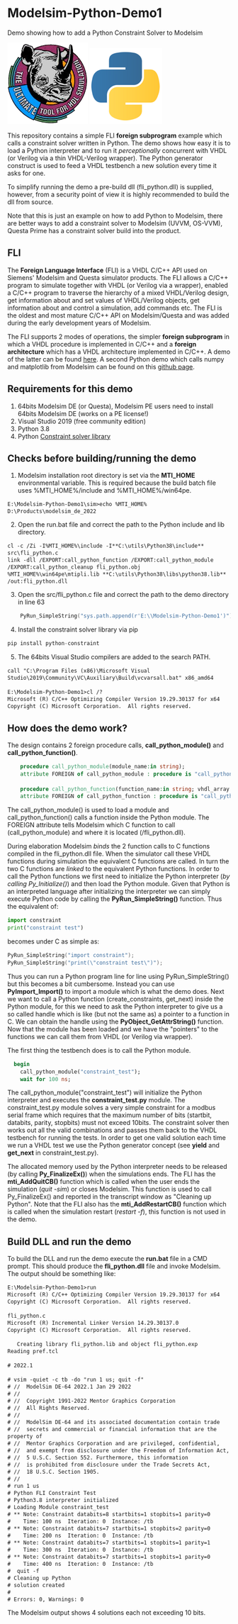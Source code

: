 # Modelsim-Python-Demo1

Demo showing how to add a Python Constraint Solver to Modelsim
 
 
 <img src="modeltech.png" alt="Old Modeltech logo"/>  <img src="python.png" alt="Python logo"/> 
 
This repository contains a simple FLI **foreign subprogram** example which calls a constraint solver written in Python. The demo shows how easy it is to load a Python interpreter and to run it *perceptionally* concurrent with VHDL (or Verilog via a thin VHDL-Verilog wrapper). The Python generator construct is used to feed a VHDL testbench a new solution every time it asks for one. 

To simplify running the demo a pre-build dll (fli_python.dll) is supplied, however, from a security point of view it is highly recommended to build the dll from source.

Note that this is just an example on how to add Python to Modelsim, there are better ways to add a constraint solver to Modelsim (UVVM, OS-VVM), Questa Prime has a constraint solver build into the product.

## FLI
The **Foreign Language Interface** (FLI) is a VHDL C/C++ API used on Siemens' Modelsim and Questa simulator products. The FLI allows a C/C++ program to simulate together with VHDL (or Verilog via a wrapper), enabled a C/C++ program to traverse the hierarchy of a mixed VHDL/Verilog design, get information about and set values of VHDL/Verilog objects, get information about and control a simulation, add commands etc. The FLI is the oldest and most mature C/C++ API on Modelsim/Questa and was added during the early development years of Modelsim.
 
The FLI supports 2 modes of operations, the simpler **foreign subprogram** in which a VHDL procedure is implemented in C/C++ and a **foreign architecture** which has a VHDL architecture implemented in C/C++. A demo of the latter can be found [here](https://github.com/htminuslab/Modelsim-Unicorn). A second Python demo which calls numpy and matplotlib from Modelsim can be found on this [github page](https://github.com/htminuslab/Modelsim-Python-Demo2).

 
## Requirements for this demo
1) 64bits Modelsim DE (or Questa), Modelsim PE users need to install 64bits Modelsim DE (works on a PE license!)
2) Visual Studio 2019 (free community edition)
3) Python 3.8
4) Python [Constraint solver library](https://github.com/python-constraint)

## Checks before building/running the demo
1) Modelsim installation root directory is set via the **MTI_HOME** environmental variable. This is required because the build batch file uses %MTI_HOME%/include and %MTI_HOME%/win64pe.

```
E:\Modelsim-Python-Demo1\sim>echo %MTI_HOME%
D:\Products\modelsim_de_2022
```

2) Open the run.bat file and correct the path to the Python include and lib directory.

```
cl -c /Zi -I%MTI_HOME%\include -I**C:\utils\Python38\include** src\fli_python.c
link -dll /EXPORT:call_python_function /EXPORT:call_python_module /EXPORT:call_python_cleanup fli_python.obj %MTI_HOME%\win64pe\mtipli.lib **C:\utils\Python38\libs\python38.lib** /out:fli_python.dll
```
  
3) Open the src/fli_python.c file and correct the path to the demo directory in line 63

```C
    PyRun_SimpleString("sys.path.append(r'E:\\Modelsim-Python-Demo1')"); // CHANGE ME!!
``` 

4) Install the constraint solver library via pip

```Python
pip install python-constraint
```

5) The 64bits Visual Studio compilers are added to the search PATH.

```
call "C:\Program Files (x86)\Microsoft Visual Studio\2019\Community\VC\Auxiliary\Build\vcvarsall.bat" x86_amd64

E:\Modelsim-Python-Demo1>cl /?
Microsoft (R) C/C++ Optimizing Compiler Version 19.29.30137 for x64
Copyright (C) Microsoft Corporation.  All rights reserved.
```
 
## How does the demo work?

The design contains 2 foreign procedure calls, **call_python_module()** and **call_python_function()**. 

```VHDL
    procedure call_python_module(module_name:in string);
    attribute FOREIGN of call_python_module : procedure is "call_python_module ./fli_python.dll";   
        
    procedure call_python_function(function_name:in string; vhdl_array:OUT intarray);
    attribute FOREIGN of call_python_function : procedure is "call_python_function ./fli_python.dll";   
```

The call_python_module() is used to load a module and call_python_function() calls a function inside the Python module. The FOREIGN attribute tells Modelsim which C function to call (call_python_module) and where it is located (/fli_python.dll). 

During elaboration Modelsim *binds* the 2 function calls to C functions compiled in the fli_python.dll file. When the simulator call these VHDL functions during simulation the equivalent C functions are called. In turn the two C functions are *linked* to the equivalent Python functions. In order to call the Python functions we first need to initialize the Python interpreter (*by calling Py_Initialize()*) and then load the Python module. Given that Python is an interpreted language after initializing the interpreter we can simply execute Python code by calling the **PyRun_SimpleString()** function. Thus the equivalent of:

```Python
import constraint
print("constraint test")
```

becomes under C as simple as:

```C
PyRun_SimpleString("import constraint");
PyRun_SimpleString("print(\"constraint test\")");
```

Thus you can run a Python program line for line using PyRun_SimpleString() but this becomes a bit cumbersome. Instead you can use **PyImport_Import()** to import a module which is what the demo does. Next we want to call a Python function (create_constraints, get_next) inside the Python module, for this we need to ask the Python interpreter to give us a so called handle which is like (but not the same as) a pointer to a function in C. We can obtain the handle using the **PyObject_GetAttrString()** function.  Now that the module has been loaded and we have the "pointers" to the functions we can call them from VHDL (or Verilog via wrapper).

The first thing the testbench does is to call the Python module. 

```VHDL
  begin
    call_python_module("constraint_test");  
    wait for 100 ns;
``` 
The call_python_module("constraint_test") will initialize the Python interpreter and executes the **constraint_test.py** module. The constraint_test.py module solves a very simple constraint for a modbus serial frame which requires that the maximum number of bits (startbit, databits, parity, stopbits) must not exceed 10bits. The constraint solver then works out all the valid combinations and passes them back to the VHDL testbench for running the tests. In order to get one valid solution each time we run a VHDL test we use the Python generator concept (see **yield** and **get_next** in constraint_test.py).
  
The allocated memory used by the Python interpreter needs to be released (by calling **Py_FinalizeEx()**) when the simulations ends. The FLI has the **mti_AddQuitCB()** function which is called when the user ends the simulation (*quit -sim*) or closes Modelsim. This function is used to call Py_FinalizeEx() and reported in the transcript window as "Cleaning up Python". 
Note that the FLI also has the **mti_AddRestartCB()** function which is called when the simulation restart (*restart -f*), this function is not used in the demo.
 
  
## Build DLL and run the demo
To build the DLL and run the demo execute the **run.bat** file in a CMD prompt. This should produce the **fli_python.dll** file and invoke Modelsim. The output should be something like:

```
E:\Modelsim-Python-Demo1>run
Microsoft (R) C/C++ Optimizing Compiler Version 19.29.30137 for x64
Copyright (C) Microsoft Corporation.  All rights reserved.

fli_python.c
Microsoft (R) Incremental Linker Version 14.29.30137.0
Copyright (C) Microsoft Corporation.  All rights reserved.

   Creating library fli_python.lib and object fli_python.exp
Reading pref.tcl

# 2022.1

# vsim -quiet -c tb -do "run 1 us; quit -f"
# //  ModelSim DE-64 2022.1 Jan 29 2022
# //
# //  Copyright 1991-2022 Mentor Graphics Corporation
# //  All Rights Reserved.
# //
# //  ModelSim DE-64 and its associated documentation contain trade
# //  secrets and commercial or financial information that are the property of
# //  Mentor Graphics Corporation and are privileged, confidential,
# //  and exempt from disclosure under the Freedom of Information Act,
# //  5 U.S.C. Section 552. Furthermore, this information
# //  is prohibited from disclosure under the Trade Secrets Act,
# //  18 U.S.C. Section 1905.
# //
# run 1 us
# Python FLI Constraint Test
# Python3.8 interpreter initialized
# Loading Module constraint_test
# ** Note: Constraint databits=8 startbits=1 stopbits=1 parity=0
#    Time: 100 ns  Iteration: 0  Instance: /tb
# ** Note: Constraint databits=7 startbits=1 stopbits=2 parity=0
#    Time: 200 ns  Iteration: 0  Instance: /tb
# ** Note: Constraint databits=7 startbits=1 stopbits=1 parity=1
#    Time: 300 ns  Iteration: 0  Instance: /tb
# ** Note: Constraint databits=7 startbits=1 stopbits=1 parity=0
#    Time: 400 ns  Iteration: 0  Instance: /tb
#  quit -f
# Cleaning up Python
# solution created
#
# Errors: 0, Warnings: 0
```

The Modelsim output shows 4 solutions each not exceeding 10 bits. 